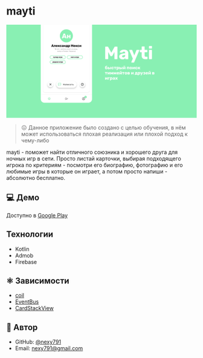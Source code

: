# mayti

![информация](./intro.png)

> 😖 Данное приложение было создано с целью обучения, в нём может использоваться плохая реализация или плохой подход к чему-либо

 mayti - поможет найти отличного союзника и хорошего друга для ночных игр в сети. Просто листай карточки, выбирая подходящего игрока по критериям - посмотри его биографию, фотографию и его любимые игры в которые он играет, а потом просто напиши - абсолютно бесплатно.
 
## 💻 Демо

Доступно в [Google Play](https://play.google.com/store/apps/details?id=com.ribsky.mayti)

## Технологии

* Kotlin
* Admob
* Firebase

## ⚛ Зависимости

* [coil](https://github.com/coil-kt/coil)
* [EventBus](https://github.com/greenrobot/EventBus)
* [CardStackView](https://github.com/yuyakaido/CardStackView)


## 🤠 Автор

* GitHub: [@nexy791](https://github.com/nexy791)
* Email: nexy791@gmail.com
